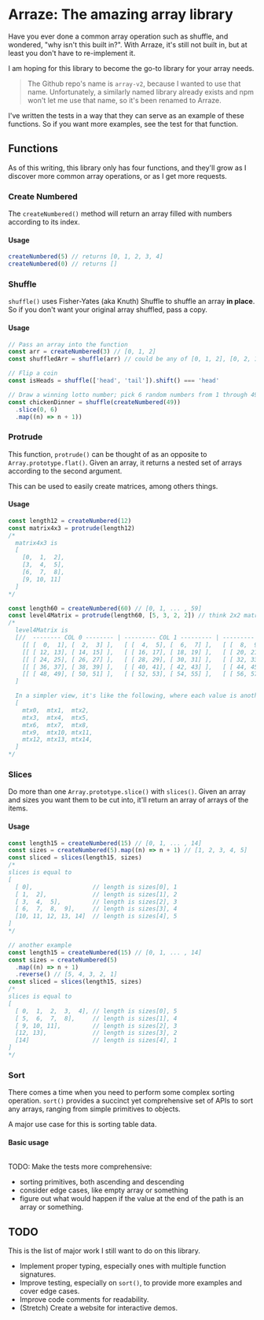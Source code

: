 # Arraze: The amazing array library

Have you ever done a common array operation such as shuffle, and wondered, "why isn't this built
in?". With Arraze, it's still not built in, but at least you don't have to re-implement it.

I am hoping for this library to become the go-to library for your array needs.

> The Github repo's name is `array-v2`, because I wanted to use that name. Unfortunately, a
> similarly named library already exists and npm won't let me use that name, so it's been renamed to
> Arraze.

I've written the tests in a way that they can serve as an example of these functions. So if you want
more examples, see the test for that function.

## Functions

As of this writing, this library only has four functions, and they'll grow as I discover more common
array operations, or as I get more requests.

### Create Numbered

The `createNumbered()` method will return an array filled with numbers according to its index.

#### Usage

```javascript
createNumbered(5) // returns [0, 1, 2, 3, 4]
createNumbered(0) // returns []
```

### Shuffle

`shuffle()` uses Fisher-Yates (aka Knuth) Shuffle to shuffle an array **in place**. So if you don't
want your original array shuffled, pass a copy.

#### Usage

```javascript
// Pass an array into the function
const arr = createNumbered(3) // [0, 1, 2]
const shuffledArr = shuffle(arr) // could be any of [0, 1, 2], [0, 2, 1], ... , [2, 1, 0]

// Flip a coin
const isHeads = shuffle(['head', 'tail']).shift() === 'head'

// Draw a winning lotto number; pick 6 random numbers from 1 through 49
const chickenDinner = shuffle(createNumbered(49))
  .slice(0, 6)
  .map((n) => n + 1))
```

### Protrude

This function, `protrude()` can be thought of as an opposite to `Array.prototype.flat()`. Given an
array, it returns a nested set of arrays according to the second argument.

This can be used to easily create matrices, among others things.

#### Usage

```javascript
const length12 = createNumbered(12)
const matrix4x3 = protrude(length12)
/*
  matrix4x3 is
  [
    [0,  1,  2],
    [3,  4,  5],
    [6,  7,  8],
    [9, 10, 11]
  ]
*/

const length60 = createNumbered(60) // [0, 1, ... , 59]
const level4Matrix = protrude(length60, [5, 3, 2, 2]) // think 2x2 matrices in 5x3 matrix
/* 
  level4Matrix is 
  [//  -------- COL 0 -------- | --------- COL 1 --------- | --------- COL 2 ---------
    [[ [  0,  1], [  2,  3] ],   [ [  4,  5], [  6,  7] ],   [ [  8,  9], [  10,  11] ]], // ROW 0
    [[ [ 12, 13], [ 14, 15] ],   [ [ 16, 17], [ 18, 19] ],   [ [ 20, 21], [  22,  23] ]], // ROW 1
    [[ [ 24, 25], [ 26, 27] ],   [ [ 28, 29], [ 30, 31] ],   [ [ 32, 33], [  34,  35] ]], // ROW 2
    [[ [ 36, 37], [ 38, 39] ],   [ [ 40, 41], [ 42, 43] ],   [ [ 44, 45], [  46,  47] ]], // ROW 3
    [[ [ 48, 49], [ 50, 51] ],   [ [ 52, 53], [ 54, 55] ],   [ [ 56, 57], [  58,  59] ]], // ROW 4
  ]

  In a simpler view, it's like the following, where each value is another 2x2 matrix
  [
    mtx0,  mtx1,  mtx2,
    mtx3,  mtx4,  mtx5,
    mtx6,  mtx7,  mtx8,
    mtx9,  mtx10, mtx11,
    mtx12, mtx13, mtx14,
  ]
*/
```

### Slices

Do more than one `Array.prototype.slice()` with `slices()`. Given an array and sizes you want them
to be cut into, it'll return an array of arrays of the items.

#### Usage

```javascript
const length15 = createNumbered(15) // [0, 1, ... , 14]
const sizes = createNumbered(5).map((n) => n + 1) // [1, 2, 3, 4, 5]
const sliced = slices(length15, sizes)
/*
slices is equal to 
[
  [ 0],                 // length is sizes[0], 1 
  [ 1,  2],             // length is sizes[1], 2
  [ 3,  4,  5],         // length is sizes[2], 3
  [ 6,  7,  8,  9],     // length is sizes[3], 4
  [10, 11, 12, 13, 14]  // length is sizes[4], 5
]
*/

// another example
const length15 = createNumbered(15) // [0, 1, ... , 14]
const sizes = createNumbered(5)
  .map((n) => n + 1)
  .reverse() // [5, 4, 3, 2, 1]
const sliced = slices(length15, sizes)
/*
slices is equal to 
[
  [ 0,  1,  2,  3,  4], // length is sizes[0], 5
  [ 5,  6,  7,  8],     // length is sizes[1], 4
  [ 9, 10, 11],         // length is sizes[2], 3
  [12, 13],             // length is sizes[3], 2
  [14]                  // length is sizes[4], 1
]
*/
```

### Sort

There comes a time when you need to perform some complex sorting operation. `sort()` provides a
succinct yet comprehensive set of APIs to sort any arrays, ranging from simple primitives to
objects.

A major use case for this is sorting table data.

#### Basic usage

```javascript

```

TODO: Make the tests more comprehensive:

- sorting primitives, both ascending and descending
- consider edge cases, like empty array or something
- figure out what would happen if the value at the end of the path is an array or something.

## TODO

This is the list of major work I still want to do on this library.

- Implement proper typing, especially ones with multiple function signatures.
- Improve testing, especially on `sort()`, to provide more examples and cover edge cases.
- Improve code comments for readability.
- (Stretch) Create a website for interactive demos.
